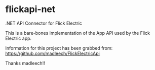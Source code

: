 # flickapi-net
.NET API Connector for Flick Electric

This is a bare-bones implementation of the App API used by the Flick Electric app.

Information for this project has been grabbed from:
https://github.com/madleech/FlickElectricApi

Thanks madleech!!

